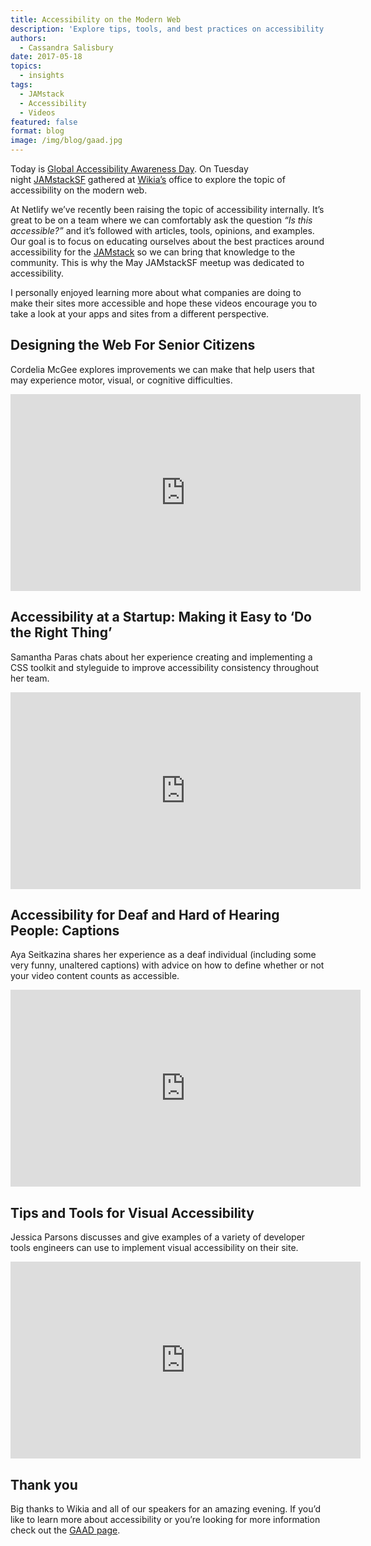 ```yaml
---
title: Accessibility on the Modern Web
description: 'Explore tips, tools, and best practices on accessibility on the modern web. '
authors:
  - Cassandra Salisbury
date: 2017-05-18
topics:
  - insights
tags:
  - JAMstack
  - Accessibility
  - Videos
featured: false
format: blog
image: /img/blog/gaad.jpg
---
```

Today is [Global Accessibility Awareness Day](http://www.globalaccessibilityawarenessday.org/). On Tuesday night [JAMstackSF](https://www.meetup.com/jamstack-sf/) gathered at [Wikia’s](http://www.wikia.com/fandom) office to explore the topic of accessibility on the modern web.

At Netlify we’ve recently been raising the topic of accessibility internally. It’s great to be on a team where we can comfortably ask the question *“Is this accessible?”* and it’s followed with articles, tools,  opinions, and examples. Our goal is to focus on educating ourselves about the best practices around accessibility for the [JAMstack](https://jamstack.org/) so we can bring that knowledge to the community. This is why the May JAMstackSF meetup was dedicated to accessibility.

I personally enjoyed learning more about what companies are doing to make their sites more accessible and hope these videos encourage you to take a look at your apps and sites from a different perspective.

## Designing the Web For Senior Citizens

Cordelia McGee explores improvements we can make that help users that may experience motor, visual, or cognitive difficulties.

<iframe width="560" height="315" src="https://www.youtube.com/embed/Pe-JOADSYY8" frameborder="0" allowfullscreen></iframe>

## Accessibility at a Startup: Making it Easy to ‘Do the Right Thing’

Samantha Paras chats about her experience creating and implementing a CSS toolkit and styleguide to improve accessibility consistency throughout her team.

<iframe width="560" height="315" src="https://www.youtube.com/embed/3WbnuhGYQrE" frameborder="0" allowfullscreen></iframe>

## Accessibility for Deaf and Hard of Hearing People: Captions

Aya Seitkazina shares her experience as a deaf individual (including some very funny, unaltered captions) with advice on how to define whether or not your video content counts as accessible.

<iframe width="560" height="315" src="https://www.youtube.com/embed/z4JIAwQrm4E" frameborder="0" allowfullscreen></iframe>

## Tips and Tools for Visual Accessibility

Jessica Parsons discusses and give examples of a variety of developer tools engineers can use to implement visual accessibility on their site.

<iframe width="560" height="315" src="https://www.youtube.com/embed/Qy9v1Vy0tH4" frameborder="0" allowfullscreen></iframe>

## Thank you

Big thanks to Wikia and all of our speakers for an amazing evening. If you’d like to learn more about accessibility or you’re looking for more information check out the [GAAD page](http://www.globalaccessibilityawarenessday.org/).
